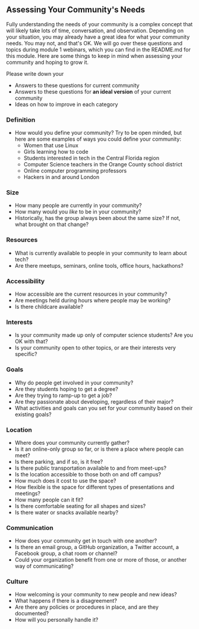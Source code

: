 ## Assessing Your Community's Needs

Fully understanding the needs of your community is a complex concept that will likely take lots of time, conversation, and observation.  Depending on your situation, you may already have a great idea for what your community needs. You may not, and that's OK. We will go over these questions and topics during module 1 webinars, which you can find in the README.md for this module. Here are some things to keep in mind when assessing your community and hoping to grow it.

Please write down your
- Answers to these questions for current community
- Answers to these questions for **an ideal version** of your current community
- Ideas on how to improve in each category

### Definition
- How would you define your community? Try to be open minded, but here are some examples of ways you could define your community:
  - Women that use Linux
  - Girls learning how to code
  - Students interested in tech in the Central Florida region
  - Computer Science teachers in the Orange County school district
  - Online computer programming professors
  - Hackers in and around London

### Size
- How many people are currently in your community?
- How many would you _like_ to be in your community?
- Historically, has the group always been about the same size? If not, what brought on that change?

### Resources
- What is currently available to people in your community to learn about tech?
- Are there meetups, seminars, online tools, office hours, hackathons?

### Accessibility
- How accessible are the current resources in your community?
- Are meetings held during hours where people may be working?
- Is there childcare available?

### Interests
- Is your community made up only of computer science students? Are you OK with that?
- Is your community open to other topics, or are their interests very specific?

### Goals
- Why do people get involved in your community?
- Are they students hoping to get a degree?
- Are they trying to ramp-up to get a job?
- Are they passionate about developing, regardless of their major?
- What activities and goals can you set for your community based on their existing goals?

### Location
- Where does your community currently gather?
- Is it an online-only group so far, or is there a place where people can meet?
- Is there parking, and if so, is it free?
- Is there public transportation available to and from meet-ups?
- Is the location accessible to those both on and off campus?
- How much does it cost to use the space?
- How flexible is the space for different types of presentations and meetings?
- How many people can it fit?
- Is there comfortable seating for all shapes and sizes?
- Is there water or snacks available nearby?

### Communication
- How does your community get in touch with one another?
- Is there an email group, a GitHub organization, a Twitter account, a Facebook group, a chat room or channel?
- Could your organization benefit from one or more of those, or another way of communicating?

### Culture
- How welcoming is your community to new people and new ideas?
- What happens if there is a disagreement?
- Are there any policies or procedures in place, and are they documented?
- How will you personally handle it?
